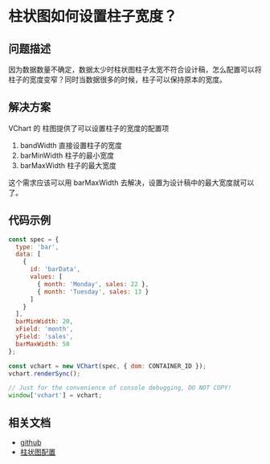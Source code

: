# 柱状图如何设置柱子宽度？

## 问题描述

因为数据数量不确定，数据太少时柱状图柱子太宽不符合设计稿，怎么配置可以将柱子的宽度变窄？同时当数据很多的时候，柱子可以保持原本的宽度。

## 解决方案

VChart 的 柱图提供了可以设置柱子的宽度的配置项

1. bandWidth 直接设置柱子的宽度
2. barMinWidth 柱子的最小宽度
3. barMaxWidth 柱子的最大宽度

这个需求应该可以用 barMaxWidth 去解决，设置为设计稿中的最大宽度就可以了。

## 代码示例

```javascript livedemo
const spec = {
  type: 'bar',
  data: [
    {
      id: 'barData',
      values: [
        { month: 'Monday', sales: 22 },
        { month: 'Tuesday', sales: 13 }
      ]
    }
  ],
  barMinWidth: 20,
  xField: 'month',
  yField: 'sales',
  barMaxWidth: 50
};

const vchart = new VChart(spec, { dom: CONTAINER_ID });
vchart.renderSync();

// Just for the convenience of console debugging, DO NOT COPY!
window['vchart'] = vchart;
```

## 相关文档

- [github](https://github.com/VisActor/VChart)
- [柱状图配置](https://www.visactor.io/vchart/option/barChart#barWidth)
